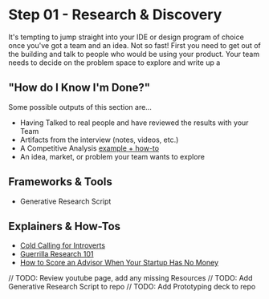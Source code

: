# Step 01 - Research & Discovery

It's tempting to jump straight into your IDE or design program of choice once you've got a team and an idea. Not so fast! First you need to get out of the building and talk to people who would be using your product. Your team needs to decide on the problem space to explore and write up a

## "How do I Know I'm Done?"

Some possible outputs of this section are...

* Having Talked to real people and have reviewed the results with your Team
* Artifacts from the interview (notes, videos, etc.)
* A Competitive Analysis [example + how-to](https://www.bigcommerce.com/blog/how-perform-competitive-analysis/#undefined)
* An idea, market, or problem your team wants to explore

## Frameworks & Tools
* Generative Research Script

## Explainers & How-Tos
* [Cold Calling for Introverts](https://www.youtube.com/watch?v=3tcVZtgUWYk)
* [Guerrilla Research 101](https://www.youtube.com/watch?v=JDnX_XE_rEo)
* [How to Score an Advisor When Your Startup Has No Money](https://www.entrepreneur.com/article/229956)

// TODO: Review youtube page, add any missing Resources
// TODO: Add Generative Research Script to repo
// TODO: Add Prototyping deck to repo
